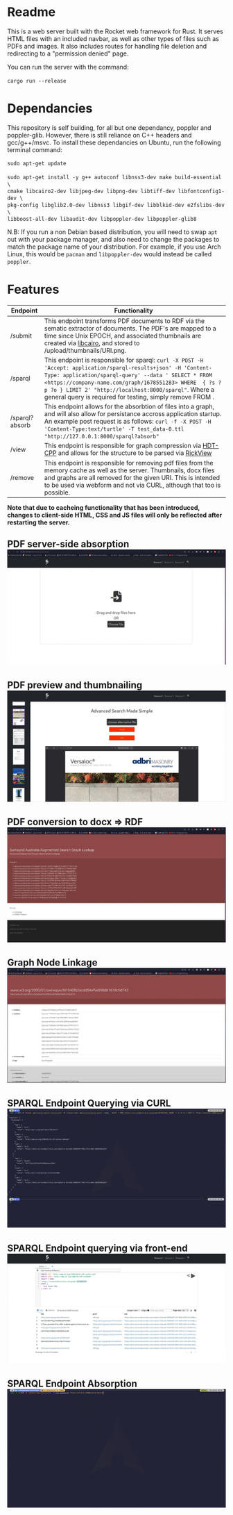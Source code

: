 # Readme

This is a web server built with the Rocket web framework for Rust. It serves HTML files with an included navbar, as well as other types of files such as PDFs and images. It also includes routes for handling file deletion and redirecting to a "permission denied" page.

You can run the server with the command:

`
cargo run --release
`

# Dependancies
This repository is self building, for all but one dependancy, poppler and poppler-glib. However, there is still reliance on C++ headers and gcc/g++/msvc. To install these dependancies on Ubuntu, run the following terminal command:
```
sudo apt-get update

sudo apt-get install -y g++ autoconf libnss3-dev make build-essential \
cmake libcairo2-dev libjpeg-dev libpng-dev libtiff-dev libfontconfig1-dev \
pkg-config libglib2.0-dev libnss3 libgif-dev libblkid-dev e2fslibs-dev \
libboost-all-dev libaudit-dev libpoppler-dev libpoppler-glib8
```
N.B: If you run a non Debian based distribution, you will need to swap `apt` out with your package manager, and also need to change the packages to match the package name of your distribution. For example, if you use Arch Linux, this would be `pacman` and `libpoppler-dev` would instead be called `poppler`.

# Features

| Endpoint | Functionality                                             
|----------|-----------------------------------------------------------
|/submit   | This endpoint transforms PDF documents to RDF via the sematic extractor of documents. The PDF's are mapped to a time since Unix EPOCH, and associated thumbnails are created via [libcairo](https://github.com/lambdaclass/cairo-rs), and stored to /upload/thumbnails/URI.png.
|/sparql   | This endpoint is responsible for sparql: `curl -X POST -H 'Accept: application/sparql-results+json' -H 'Content-Type: application/sparql-query' --data ' SELECT * FROM <https://company-name.com/graph/1678551283> WHERE  { ?s ?p ?o } LIMIT 2' "http://localhost:8000/sparql"`. Where a general query is required for testing, simply remove FROM <graph>.
|/sparql?absorb | This endpoint allows for the absorbtion of files into a graph, and will also allow for persistance accross application startup. An example post request is as follows: `curl -f -X POST -H 'Content-Type:text/turtle' -T test_data-0.ttl "http://127.0.0.1:8000/sparql?absorb"`
|/view | This endpoint is responsible for graph compression via [HDT-CPP](https://github.com/rdfhdt/hdt-cpp) and allows for the structure to be parsed via [RickView](https://github.com/KonradHoeffner/rickview)
|/remove | This endpoint is responsible for removing pdf files from the memory cache as well as the server. Thumbnails, docx files and graphs are all removed for the given URI. This is intended to be used via webform and not via CURL, although that too is possible.

**Note that due to cacheing functionality that has been introduced, changes to client-side HTML, CSS and JS files will only be reflected after restarting the server.**

## PDF server-side absorption ![PDF server-side absorption](./Showcase/pdf.jpg)
## PDF preview and thumbnailing ![PDF preview](./Showcase/augment.jpg)
## PDF conversion to docx => RDF ![PDF conversion](./Showcase/RickView.jpg)
## Graph Node Linkage ![PDF conversion](./Showcase/Graph.jpg)
## SPARQL Endpoint Querying via CURL ![PDF conversion](./Showcase/query.jpg)
## SPARQL Endpoint querying via front-end ![Query](./Showcase/sparql.jpg)
## SPARQL Endpoint Absorption ![PDF conversion](./Showcase/absorb.jpg)
